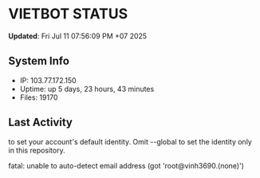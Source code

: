 # VIETBOT STATUS
**Updated**: Fri Jul 11 07:56:09 PM +07 2025

## System Info
- IP: 103.77.172.150
- Uptime: up 5 days, 23 hours, 43 minutes
- Files: 19170

## Last Activity

to set your account's default identity.
Omit --global to set the identity only in this repository.

fatal: unable to auto-detect email address (got 'root@vinh3690.(none)')
